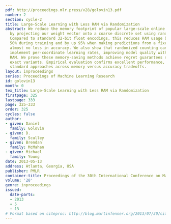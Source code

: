 ```yaml
---
pdf: http://proceedings.mlr.press/v28/golovin13.pdf
number: 2
section: cycle-2
title: Large-Scale Learning with Less RAM via Randomization
abstract: We reduce the memory footprint of popular large-scale online learning methods
  by projecting our weight vector onto a coarse discrete set using randomized rounding.
  Compared to standard 32-bit float encodings, this reduces RAM usage by more than
  50% during training and by up 95% when making predictions from a fixed model, with
  almost no loss in accuracy. We also show that randomized counting can be used to
  implement per-coordinate learning rates, improving model quality with little additional
  RAM. We prove these memory-saving methods achieve regret guarantees similar to their
  exact variants. Empirical evaluation confirms excellent performance, dominating
  standard approaches across memory versus accuracy tradeoffs.
layout: inproceedings
series: Proceedings of Machine Learning Research
id: golovin13
month: 0
tex_title: Large-Scale Learning with Less RAM via Randomization
firstpage: 325
lastpage: 333
page: 325-333
order: 325
cycles: false
author:
- given: Daniel
  family: Golovin
- given: D.
  family: Sculley
- given: Brendan
  family: McMahan
- given: Michael
  family: Young
date: 2013-05-13
address: Atlanta, Georgia, USA
publisher: PMLR
container-title: Proceedings of the 30th International Conference on Machine Learning
volume: '28'
genre: inproceedings
issued:
  date-parts:
  - 2013
  - 5
  - 13
# Format based on citeproc: http://blog.martinfenner.org/2013/07/30/citeproc-yaml-for-bibliographies/
---
```

